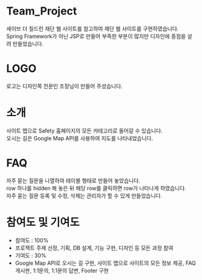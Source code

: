 # Team_Project
세이브 더 칠드런 재단 웹 사이트를 참고하여 재단 웹 사이트를 구현하였습니다.  
Spring Framework가 아닌 JSP로 만들어 부족한 부분이 많지만 디자인에 중점을 살려 만들었습니다.

# LOGO
로고는 디자인쪽 전문인 조장님이 만들어 주셨습니다.  

# 소개
사이트 맵으로 Safety 홈페이지의 모든 카테고리로 들어갈 수 있습니다.  
오시는 길은 Google Map API를 사용하여 지도를 나타내었습니다.  

# FAQ
자주 묻는 질문을 나열하여 테이블 형태로 만들어 놓았습니다.  
row 하나를 hidden 해 놓은 뒤 해당 row를 클릭하면 row가 나타나게 하였습니다.  
자주 묻는 질문 등록 및 수정, 삭제는 관리자가 할 수 있게 만들었습니다.  

# 참여도 및 기여도
- 참여도 : 100%  
 - 프로젝트 주제 선정, 기획, DB 설계, 기능 구현, 디자인 등 모든 과정 참여  
- 기여도 : 30%  
 - Google Map API로 오시는 길 구현, 사이트 맵으로 사이트의 모든 정보 제공,  FAQ 게시판, 1:1문의, 1:1문의 답변, Footer 구현  
 

